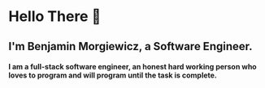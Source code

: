 
# Hello There 👋
## I'm Benjamin Morgiewicz, a Software Engineer.
#### I am a full-stack software engineer, an honest hard working person who loves to program and will program until the task is complete.



<!---
BaseBenjamin13/BaseBenjamin13 is a ✨ special ✨ repository because its `README.md` (this file) appears on your GitHub profile.
You can click the Preview link to take a look at your changes.
--->
